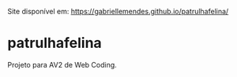 Site disponível em:
https://gabriellemendes.github.io/patrulhafelina/

# patrulhafelina
Projeto para AV2 de Web Coding.
